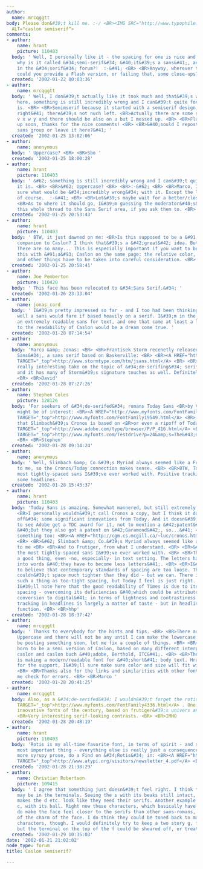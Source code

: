 ```yaml
---
author:
  name: mrcqggtt
body: Please don&#39;t kill me. :-/ <BR><IMG SRC="http://www.typophile.com/forums/messages/29/695.gif"
  ALT="caslon semiserif">
comments:
- author:
    name: hrant
    picture: 110403
  body: ' Well, I personally like it - the spacing for one is nice and tight. But
    why is it called &#34;semi-serif&#34; &#40;it&#39;s a sans&#41;, and why is it
    in the &#34;serif&#34; forum?!  :-&#41; <BR> <BR>Anyway, wherever this belongs/ends_up,
    could you provide a Flash version, or failing that, some close-ups? <BR> <BR>hhp '
  created: '2002-01-22 00:03:36'
- author:
    name: mrcqggtt
  body: ' Well, I don&#39;t actually like it took much and that&#39;s why I put it
    here, something is still incredibly wrong and I can&#39;t quite focus what it
    is. <BR> <BR>Semimserif because it started with a semiserif design, but now &#40;you&#39;re
    right&#41; there&#39;s not nuch left. <BR>Actually there are some serifs up on
    v x w y and there should be also on u but I messed up. <BR> <BR>Flash is coming
    up soon, thanks for the nice comments! <BR> <BR>&#40;sould I repost it in the
    sans group or leave it here?&#41; '
  created: '2002-01-25 13:02:06'
- author:
    name: anonymous
  body: ' Uppercase? <BR> <BR>Sbo '
  created: '2002-01-25 18:00:28'
- author:
    name: hrant
    picture: 110403
  body: ' &#62; something is still incredibly wrong and I can&#39;t quite focus what
    it is. <BR> <BR>&#62; Uppercase? <BR> <BR>:-&#62; <BR> <BR>Marco, I&#39;m not
    sure what would be &#34;incredibly wrong&#34; with it. Except the lc &#34;g&#34;,
    of course.  :-&#41; <BR> <BR>Let&#39;s maybe wait for a better/closer look. <BR>
    <BR>As to where it should go, I&#39;m guessing the moderator&#40;s&#41; can relocate
    this whole thread to the Sans Serif area, if you ask them to. <BR> <BR>hhp '
  created: '2002-01-25 20:53:43'
- author:
    name: hrant
    picture: 110403
  body: ' BTW, it just dawned on me: <BR>Is this supposed to be a &#91;now-&#93;sans
    companion to Caslon? I think that&#39;s a &#42;great&#42; idea. But which Caslon?!
    There are so many... This is especially important if you want to be able to mix
    this with &#91;a&#93; Caslon on the same page: the relative color, apparent size,
    and other things have to be taken into careful consideration. <BR> <BR>hhp '
  created: '2002-01-25 20:58:41'
- author:
    name: Joe Pemberton
    picture: 110420
  body: ' This face has been relocated to &#34;Sans Serif.&#34; '
  created: '2002-01-26 23:33:04'
- author:
    name: jonas_cord
  body: ' I&#39;m pretty impressed so far - and I too had been thinking about how
    well a sans would fare if based heavily on a serif. I&#39;m in the market for
    an extremely readable sans for text, and one that came at least a little close
    to the readability of Caslon would be a dream come true. '
  created: '2002-01-28 07:14:54'
- author:
    name: anonymous
  body: 'Marco &amp; Jonas: <BR> <BR>Frantisek Storm recenetly released &#34;John
    Sans&#34;, a sans serif based on Baskerville: <BR> <BR><A HREF="http://www.stormtype.com/htm/jsans.html"
    TARGET="_top">http://www.stormtype.com/htm/jsans.html</A> <BR> <BR>It&#39;s a
    really interesting take on the topic of &#34;de-serifing&#34; serifed romans,
    and it has many of Storm&#39;s signature touches as well. Definitely worth a look.
    <BR> <BR>David'
  created: '2002-01-28 07:27:26'
- author:
    name: Stephen Coles
    picture: 128126
  body: 'For seekers of &#34;de-serifed&#34; romans Today Sans <BR>by Volker K&uuml;ster
    might be of interest: <BR><A HREF="http://www.myfonts.com/FontFamily19549.html"
    TARGET="_top">http://www.myfonts.com/FontFamily19549.html</A> <BR> <BR>It is said
    that Slimbach&#39;s Cronos is based on <BR>or even a ripoff of Today. <BR><A HREF="http://www.adobe.com/type/browser/P/P_416.html"
    TARGET="_top">http://www.adobe.com/type/browser/P/P_416.html</A> <BR><A HREF="http://www.myfonts.com/Testdrive?p=24&amp;s=The%2Bquick%2Bbrown%2Bfox%2Bjumps%2Bover%2Bthe&amp;id=64040&amp;submit=display"
    TARGET="_top">http://www.myfonts.com/Testdrive?p=24&amp;s=The&#43;quick&#43;brown&#43;fox&#43;jumps&#43;over&#43;the&amp;id=64040&amp;submit=display</A>
    <BR> <BR>Stephen'
  created: '2002-01-28 09:14:24'
- author:
    name: anonymous
  body: ' Well, Slimbach &amp; Co.&#39;s Myriad always seemed like a Frutiger &#34;appropriation&#34;
    to me, so the Cronos/Today connection makes sense. <BR> <BR>BTW, Today is the
    most tightly-spaced sans I&#39;ve ever worked with. Positive tracking even in
    some headlines. '
  created: '2002-01-28 15:43:37'
- author:
    name: hrant
    picture: 110403
  body: 'Today Sans is amazing. Somewhat mannered, but still extremely capable. <BR>
    <BR>I personally wouldn&#39;t call Cronos a copy, but I think it does &#34;rip
    off&#34; some significant innovations from Today. And it doesn&#39;t make me happier
    to see Adobe get a TDC award for it, not to mention a &#42;patent&#42; on it.
    &#40;But they also got a patent on &#42;Garamond&#42;, so...&#41; <BR> <BR>Here&#39;s
    something too: <BR><A HREF="http://cgm.cs.mcgill.ca/~luc/cronos.html" TARGET="_top">http://cgm.cs.mcgill.ca/~luc/cronos.html</A>
    <BR> <BR>&#62; Slimbach &amp; Co.&#39;s Myriad always seemed like a Frutiger &#34;appropriation&#34;
    to me <BR> <BR>And to Frutiger, from what I understand. <BR> <BR>&#62; Today is
    the most tightly-spaced sans I&#39;ve ever worked with. <BR> <BR>That&#39;s actually
    a good thing, even -no, especially- in text setting. The letters have to meld
    into words &#40;they have to become less letters&#41;. <BR> <BR>I&#39;ve come
    to believe that contemporary standards of spacing are too loose. The metal boys
    couldn&#39;t space much tighter than they did - but we can. There is certainly
    such a thing as too-tight spacing, but Today I feel is just right. <BR> <BR>And
    I&#39;ll note here that the good readability of Times is due to its very tight
    spacing - overcoming its deficiencies &#40;which could be attributed to its unintelligent
    conversion to digital&#41; in terms of lightness and contrastiness. <BR> <BR>Tight
    tracking in headlines is largely a matter of taste - but in headlines, largely
    function. <BR> <BR>hhp'
  created: '2002-01-28 18:37:42'
- author:
    name: mrcqggtt
  body: ' Thanks to everybody for the hints and tips. <BR> <BR>There are still no
    Uppercase and there will not be any until I can make the lowercase look ok, I&#39;ll
    be posting something soon, let me fix a couple of things. <BR> <BR>The font was
    born to be a semi version of Caslon, based on many different interpretations of
    caslon and caslon buch &#40;adobe, Berthold, ITC&#41;. <BR> <BR>The &#34;mission&#34;
    is making a modern/readable font for &#40;short&#41; body text. Hrant, thanks
    for the support, I&#39;ll sure make sure color and size will fit with caslon&#39;s.
    <BR> <BR>Thanks also for the links and similarities with other fonts, it helps
    me check for errors. <BR> <BR>Marco '
  created: '2002-01-28 20:41:25'
- author:
    name: mrcqggtt
  body: Also, as a &#34;de-serifed&#34; I wouldn&#39;t forget the rotis sans <A HREF="http://www.myfonts.com/FontFamily4336.html"
    TARGET="_top">http://www.myfonts.com/FontFamily4336.html</A> . One of the most
    innovative fonts of the century, based on frutiger&#39;s univers and a good Times.
    <BR>Very interesting serif-looking contrasts. <BR> <BR>IMHO
  created: '2002-01-28 20:48:19'
- author:
    name: hrant
    picture: 110403
  body: 'Rotis is my all-time favorite font, in terms of spirit - and spirit is the
    most important thing - everything else is really just a consequence. <BR> <BR>For
    more syrupy prose, do a Find on &#34;Rotis&#34; in: <BR><A HREF="http://www.atypi.org/visitors/newsletter_4.pdf"
    TARGET="_top">http://www.atypi.org/visitors/newsletter_4.pdf</A> <BR> <BR>hhp'
  created: '2002-01-28 21:38:29'
- author:
    name: Christian Robertson
    picture: 109415
  body: ' I agree that something just doesn&#39;t feel right. I think that the problem
    may be in the terminals. Seeing the s with its beaks still intact, for example
    makes the d etc. look like they need their serifs. Another example would be the
    c, with its ball. Right now these characters, which basically have escaped modification
    do make the face feel closer to the serifs than other sans-romans, which is part
    of the charm of the face. I do think they could be toned back to match the other
    characters, though. I would definitely try to keep a two story g, for example,
    but the terminal on the top of the f could be sheared off, or treated differently. '
  created: '2002-01-29 10:35:03'
date: '2002-01-21 21:02:02'
node_type: forum
title: Caslon semiserif?

---
```

